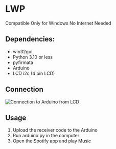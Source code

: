 # LWP

Compatible Only for Windows
No Internet Needed

## Dependencies:
- win32gui
- Python 3.10 or less
- pyfirmata
- Arduino
- LCD i2c (4 pin LCD)

## Connection
![Connection to Arduino from LCD](https://projects.arduinocontent.cc/62ca4db5-b2f0-49bd-9458-45246ef4f662.jpeg)

## Usage
1. Upload the receiver code to the Arduino
2. Run arduino.py in the computer
3. Open the Spotify app and play Music